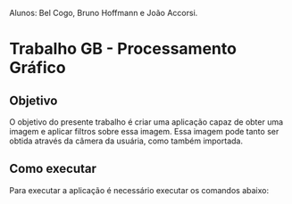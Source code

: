 Alunos: Bel Cogo, Bruno Hoffmann e João Accorsi.

# Trabalho GB - Processamento Gráfico

## Objetivo

O objetivo do presente trabalho é criar uma aplicação capaz de obter uma imagem e aplicar filtros sobre essa imagem. Essa imagem pode tanto ser obtida através da câmera da usuária, como também importada.

## Como executar

Para executar a aplicação é necessário executar os comandos abaixo:


